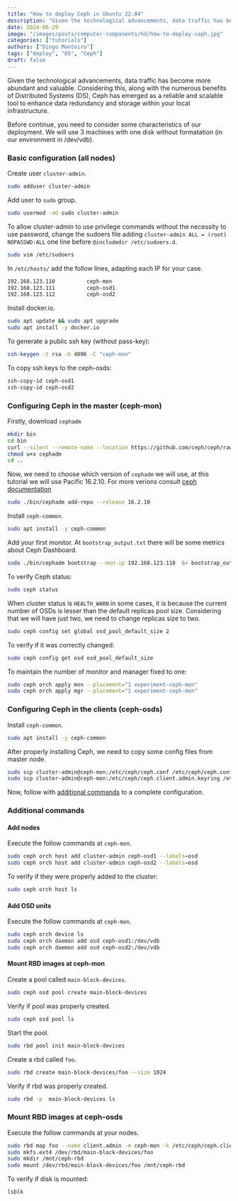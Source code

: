 ```yaml
---
title: "How to deploy Ceph in Ubuntu 22.04"
description: "Given the technological advancements, data traffic has become more abundant and valuable. Considering this, along with the numerous benefits of Distributed Systems (DS), Ceph has emerged as a reliable and scalable tool to enhance data redundancy and storage within your local infrastructure."
date: 2024-06-29
image: "/images/posts/computer-components/hd/how-to-deploy-ceph.jpg"
categories: ["tutorials"]
authors: ["Diogo Monteiro"]
tags: ["deploy", "DS", "Ceph"]
draft: false
---
```


Given the technological advancements, data traffic has become more abundant and valuable. Considering this, along with the numerous benefits of Distributed Systems (DS), Ceph has emerged as a reliable and scalable tool to enhance data redundancy and storage within your local infrastructure.

Before continue, you need to consider some characteristics of our deployment. We will use 3 machines with one disk without formatation (in our environment in /dev/vdb).

### Basic configuration (all nodes)

Create user `cluster-admin`.
```bash
sudo adduser cluster-admin
```

Add user to `sudo` group.
```bash
sudo usermod -aG sudo cluster-admin
```

To allow cluster-admin to use privilege commands without the necessity to use password, change the sudoers file adding `cluster-admin ALL = (root) NOPASSWD:ALL` one line before `@includedir /etc/sudoers.d`.
```bash
sudo vim /etc/sudoers
```

In `/etc/hosts/` add the follow lines, adapting each IP for your case.
```bash
192.168.123.110          ceph-mon
192.168.123.111          ceph-osd1
192.168.123.112          ceph-osd2
```

Install docker.io.
```bash
sudo apt update && sudo apt upgrade
sudo apt install -y docker.io
```

To generate a public ssh key (without pass-key):
```bash
ssh-keygen -t rsa -b 4096 -C "ceph-mon"
```

To copy ssh keys to the ceph-osds:
```bash
ssh-copy-id ceph-osd1
ssh-copy-id ceph-osd2
```

### Configuring Ceph in the master (ceph-mon)

Firstly, download `cephadm`
```bash
mkdir bin
cd bin
curl --silent --remote-name --location https://github.com/ceph/ceph/raw/pacific/src/cephadm/cephadm
chmod u+x cephadm
cd ..
```

Now, we need to choose which version of `cephadm` we will use, at this tutorial we will use Pacific 16.2.10. For more verions consult [ceph documentation](https://docs.ceph.com/en/latest/releases/index.html)
```bash
sudo ./bin/cephadm add-repo --release 16.2.10
```

Install `ceph-common`.
```bash
sudo apt install -y ceph-common
```

Add your first monitor. At `bootstrap_output.txt` there will be some metrics about Ceph Dashboard.
```bash
sudo ./bin/cephadm bootstrap --mon-ip 192.168.123.110  &> bootstrap_output.txt
```

To verify Ceph status:
```bash
sudo ceph status
```

When cluster status is `HEALTH_WARN` in some cases, it is because the current number of OSDs is lesser than the default replicas pool size. Considering that we will have just two, we need to change replicas size to two.
```bash
sudo ceph config set global osd_pool_default_size 2
```

To verify if it was correctly changed:
```bash
sudo ceph config get osd osd_pool_default_size
```

To maintain the number of monitor and manager fixed to one:
```bash
sudo ceph orch apply mon --placement="1 experiment-ceph-mon"
sudo ceph orch apply mgr --placement="1 experiment-ceph-mon"
```

### Configuring Ceph in the clients (ceph-osds)

Install `ceph-common`.
```bash
sudo apt install -y ceph-common
```

After properly installing Ceph, we need to copy some config files from master node.
```bash
sudo scp cluster-admin@ceph-mon:/etc/ceph/ceph.conf /etc/ceph/ceph.conf
sudo scp cluster-admin@ceph-mon:/etc/ceph/ceph.client.admin.keyring /etc/ceph/ceph.client.admin.keyring 
```

Now, follow with [additional commands](#additional-commands) to a complete configuration.

### Additional commands

#### Add nodes

Execute the follow commands at `ceph-mon`.
```bash
sudo ceph orch host add cluster-admin ceph-osd1 --labels=osd
sudo ceph orch host add cluster-admin ceph-osd2 --labels=osd
```

To verify if they were properly added to the cluster:
```bash
sudo ceph orch host ls
```

#### Add OSD units

Execute the follow commands at `ceph-mon`.
```bash
sudo ceph orch device ls
sudo ceph orch daemon add osd ceph-osd1:/dev/vdb
sudo ceph orch daemon add osd ceph-osd2:/dev/vdb
```

#### Mount RBD images at ceph-mon

Create a pool called `main-block-devices`.
```bash
sudo ceph osd pool create main-block-devices
```

Verify if pool was properly created.
```bash
sudo ceph osd pool ls
```

Start the pool.
```bash
sudo rbd pool init main-block-devices
```

Create a rbd called `foo`.
```bash
sudo rbd create main-block-devices/foo --size 1024
```

Verify if rbd was properly created.
```bash
sudo rbd -p  main-block-devices ls
```

### Mount RBD images at ceph-osds

Execute the follow commands at your nodes.
```bash
sudo rbd map foo --name client.admin -m ceph-mon -k /etc/ceph/ceph.client.admin.keyring -p main-block-devices
sudo mkfs.ext4 /dev/rbd/main-block-devices/foo
sudo mkdir /mnt/ceph-rbd
sudo mount /dev/rbd/main-block-devices/foo /mnt/ceph-rbd
```

To verify if disk is mounted:
```bash
lsblk
```